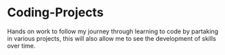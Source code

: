 # Coding-Projects
Hands on work to follow my journey through learning to code by partaking in various projects, this will also allow me to see the development of skills over time.
